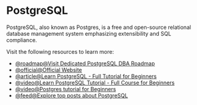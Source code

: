 # PostgreSQL

PostgreSQL, also known as Postgres, is a free and open-source relational database management system emphasizing extensibility and SQL compliance.

Visit the following resources to learn more:

- [@roadmap@Visit Dedicated PostgreSQL DBA Roadmap](https://roadmap.sh/postgresql-dba)
- [@official@Official Website](https://www.postgresql.org/)
- [@article@Learn PostgreSQL - Full Tutorial for Beginners](https://www.postgresqltutorial.com/)
- [@video@Learn PostgreSQL Tutorial - Full Course for Beginners](https://www.youtube.com/watch?v=qw--VYLpxG4)
- [@video@Postgres tutorial for Beginners](https://www.youtube.com/watch?v=eMIxuk0nOkU)
- [@feed@Explore top posts about PostgreSQL](https://app.daily.dev/tags/postgresql?ref=roadmapsh)
